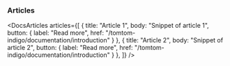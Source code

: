 ### Articles

<!--- Start of articles. --->
<DocsArticles 
  articles={[
    {
      title: "Article 1", 
      body: "Snippet of article 1",
      button: {
        label: "Read more",
        href: "/tomtom-indigo/documentation/introduction"
      }
    },
    {
      title: "Article 2", 
      body: "Snippet of article 2",
      button: {
        label: "Read more",
        href: "/tomtom-indigo/documentation/introduction"
      }
    },
  ]} 
/>

<!--- End of articles. --->
